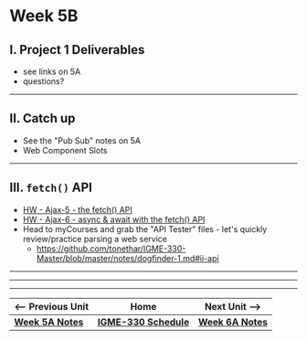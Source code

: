 # Week 5B

## I. Project 1 Deliverables
- see links on 5A
- questions?

<hr>

## II. Catch up
- See the "Pub Sub" notes on 5A
- Web Component Slots

<hr>

## III. `fetch()` API

- [HW - Ajax-5 - the fetch() API](https://github.com/tonethar/IGME-330-Master/blob/master/notes/HW-ajax-5.md)
- [HW - Ajax-6 - async & await with the fetch() API](https://github.com/tonethar/IGME-330-Master/blob/master/notes/HW-ajax-6.md)
- Head to myCourses and grab the "API Tester" files - let's quickly review/practice parsing a web service
  - https://github.com/tonethar/IGME-330-Master/blob/master/notes/dogfinder-1.md#ii-api


<hr>



<hr><hr>

| <-- Previous Unit | Home | Next Unit -->
| --- | --- | --- 
| [**Week 5A Notes**](05A.md)     |  [**IGME-330 Schedule**](../schedule.md) | [**Week 6A Notes**](06A.md)
